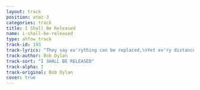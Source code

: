 ```yaml
---
layout: track
position: atoz-3
categories: track
title: I Shall Be Released
name: i-shall-be-released
type: ahfow_track
track-id: 193
track-lyrics: "They say ev'rything can be replaced,\nYet ev'ry distance is not near.\nSo I remember ev'ry face\nOf ev'ry man who put me here.\nI see my light come shining\nFrom the west unto the east.\nAny day now, any day now,\nI shall be released.\n\nThey say ev'ry man needs protection,\nThey say ev'ry man must fall.\nYet I swear I see my reflection\nSome place so high above this wall.\nI see my light come shining\nFrom the west unto the east.\nAny day now, any day now,\nI shall be released.\n\nStanding next to me in this lonely crowd,\nIs a man who swears he's not to blame.\nAll day long I hear him shout so loud,\nCrying out that he was framed.\nI see my light come shining\nFrom the west unto the east.\nAny day now, any day now,\nI shall be released."
track-author: Bob Dylan
track-sort: "I SHALL BE RELEASED"
track-alpha: I
track-original: Bob Dylan
cover: true
---
```

